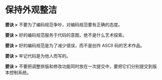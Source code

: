 # 保持外观整洁

**要诀 >** 不要为了编码规范争吵，对编码规范要有正确的态度。

**要诀 >** 好的编码规范服务于代码的意图，绝不是什么艺术探索。

**要诀 >** 好的编码规范是为了减少错误，而不是创作 ASCII 码的艺术作品。

**要诀 >** 牢记代码是为他人而写的。

**要诀 >** 不要把调整排版和修改功能同时放在一次提交中，要把它们分别提交到版本控制系统。

